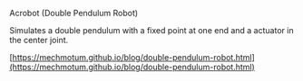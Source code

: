 Acrobot (Double Pendulum Robot)

Simulates a double pendulum with a fixed point at one end and a actuator in the center joint. 

[https://mechmotum.github.io/blog/double-pendulum-robot.html](https://mechmotum.github.io/blog/double-pendulum-robot.html)
